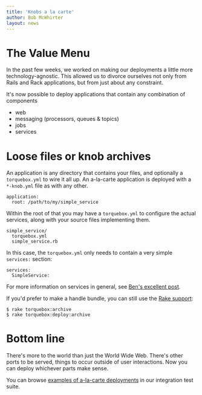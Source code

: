 ```yaml
---
title: 'Knobs a la carte'
author: Bob McWhirter
layout: news
---
```


[ben.services]: /news/2011/01/28/services/
[rake.support]: /documentation/1.0.0.Beta23/deployment.html#d0e782
[examples]: https://github.com/torquebox/torquebox/tree/master/integration-tests/apps/alacarte

# The Value Menu

In the past few weeks, we worked on making our deployments a little more
technology-agnostic.  This allowed us to divorce ourselves not only from
Rails and Rack applications, but from just about any constraint.

It's now possible to deploy applications that contain any combination
of components

* web
* messaging (processors, queues & topics)
* jobs
* services

# Loose files or **knob** archives

An application is any directory that contains your files, and optionally
a `torquebox.yml` to wire it all up.  An a-la-carte application is deployed
with a `*-knob.yml` file as with any other.

    application:
      root: /path/to/my/simple_service

Within the root of that you may have a `torquebox.yml` to configure the
actual services, along with your source files implementing them.

    simple_service/
      torquebox.yml
      simple_service.rb

In this case, the `torquebox.yml` only needs to contain a very simple
`services:` section:

    services:
      SimpleService:

For more information on services in general, see [Ben's excellent post][ben.services].

If you'd prefer to make a handle bundle, you can still use the [Rake support][rake.support]:

    $ rake torquebox:archive
    $ rake torquebox:deploy:archive

# Bottom line

There's more to the world than just the World Wide Web.  There's other ports to be served,
things to occur outside of user interactions.  Now you can deploy whichever parts make sense.

You can browse [examples of a-la-carte deployments][examples] in our integration test suite.
